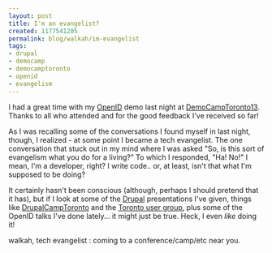 ```yaml
--- 
layout: post
title: I'm an evangelist?
created: 1177541205
permalink: blog/walkah/im-evangelist
tags: 
- drupal
- democamp
- democamptoronto
- openid
- evangelism
---
```

<p>I had a great time with my <a href="http://openid.net/">OpenID</a> demo last night at <a href="http://barcamp.org/DemoCampToronto13">DemoCampToronto13</a>. Thanks to all who attended and for the good feedback I've received so far!</p>
<p>As I was recalling some of the conversations I found myself in last night, though, I realized - at some point I became a tech evangelist. The one conversation that stuck out in my mind where I was asked "So, is this sort of evangelism what you do for a living?" To which I responded, "Ha! No!" I mean, I'm a developer, right? I write code.. or, at least, isn't that what I'm supposed to be doing?</p>
<p>It certainly hasn't been conscious (although, perhaps I should pretend that it has), but if I look at some of the <a href="http://drupal.org/">Drupal</a> presentations I've given, things like <a href="http://drupalcamptoronto.org/">DrupalCampToronto</a> and the <a href="http://groups.drupal.org/toronto">Toronto user group</a>, plus some of the OpenID talks I've done lately... it might just be true. Heck, I even <em>like</em> doing it!</p>
<p>walkah, tech evangelist : coming to a conference/camp/etc near you.</p>
